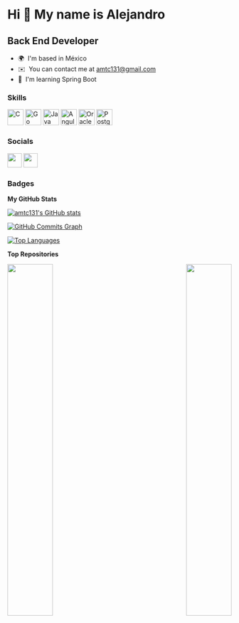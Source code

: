 Hi 👋 My name is Alejandro
==========================

Back End Developer
------------------

* 🌍  I'm based in México
* ✉️  You can contact me at [amtc131@gmail.com](mailto:amtc131@gmail.com)
* 🧠  I'm learning Spring Boot

### Skills

<p align="left">
<a href="https://docs.microsoft.com/en-us/cpp/?view=msvc-170" target="_blank" rel="noreferrer"><img src="https://raw.githubusercontent.com/danielcranney/readme-generator/main/public/icons/skills/c-colored.svg" width="36" height="36" alt="C" /></a>
<a href="https://go.dev/doc/" target="_blank" rel="noreferrer"><img src="https://raw.githubusercontent.com/danielcranney/readme-generator/main/public/icons/skills/go-colored.svg" width="36" height="36" alt="Go" /></a>
<a href="https://www.oracle.com/java/" target="_blank" rel="noreferrer"><img src="https://raw.githubusercontent.com/danielcranney/readme-generator/main/public/icons/skills/java-colored.svg" width="36" height="36" alt="Java" /></a>
<a href="https://angular.io/" target="_blank" rel="noreferrer"><img src="https://raw.githubusercontent.com/danielcranney/readme-generator/main/public/icons/skills/angular-colored.svg" width="36" height="36" alt="Angular" /></a>
<a href="https://www.oracle.com/uk/index.html" target="_blank" rel="noreferrer"><img src="https://raw.githubusercontent.com/danielcranney/readme-generator/main/public/icons/skills/oracle-colored.svg" width="36" height="36" alt="Oracle" /></a>
<a href="https://www.postgresql.org/" target="_blank" rel="noreferrer"><img src="https://raw.githubusercontent.com/danielcranney/readme-generator/main/public/icons/skills/postgresql-colored.svg" width="36" height="36" alt="PostgreSQL" /></a>
</p>


### Socials

<p align="left"> <a href="https://www.github.com/amtc131" target="_blank" rel="noreferrer"><img src="https://raw.githubusercontent.com/danielcranney/readme-generator/main/public/icons/socials/github.svg" width="32" height="32" /></a> <a href="https://www.twitter.com/alex1345679" target="_blank" rel="noreferrer"><img src="https://raw.githubusercontent.com/danielcranney/readme-generator/main/public/icons/socials/twitter.svg" width="32" height="32" /></a></p>

### Badges

<b>My GitHub Stats</b>

<a href="http://www.github.com/amtc131"><img src="https://github-readme-stats.vercel.app/api?username=amtc131&show_icons=true&hide=&count_private=true&title_color=3382ed&text_color=14b8a6&icon_color=0891b2&bg_color=1c1917&hide_border=true&show_icons=true" alt="amtc131's GitHub stats" /></a>

<a href="http://www.github.com/amtc131"><img src="https://activity-graph.herokuapp.com/graph?username=amtc131&bg_color=1c1917&color=14b8a6&line=0891b2&point=14b8a6&area_color=1c1917&area=true&hide_border=true&custom_title=GitHub%20Commits%20Graph" alt="GitHub Commits Graph" /></a>

<a href="https://github.com/amtc131" align="left"><img src="https://github-readme-stats.vercel.app/api/top-langs/?username=amtc131&langs_count=10&title_color=3382ed&text_color=14b8a6&icon_color=0891b2&bg_color=1c1917&hide_border=true&locale=en&custom_title=Top%20%Languages" alt="Top Languages" /></a>

<b>Top Repositories</b>

<div width="100%" align="center"><a href="https://github.com/amtc131/ microservice-go" align="left"><img align="left" width="45%" src="https://github-readme-stats.vercel.app/api/pin/?username=amtc131&repo= microservice-go&title_color=3382ed&text_color=14b8a6&icon_color=0891b2&bg_color=1c1917&hide_border=true&locale=en" /></a><a href="https://github.com/amtc131/ Client-Api" align="right"><img align="right" width="45%" src="https://github-readme-stats.vercel.app/api/pin/?username=amtc131&repo= Client-Api&title_color=3382ed&text_color=14b8a6&icon_color=0891b2&bg_color=1c1917&hide_border=true&locale=en" /></a></div><br /><br /><br /><br /><br /><br /><br />
